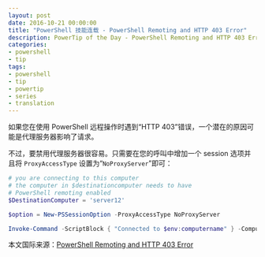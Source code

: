 ```yaml
---
layout: post
date: 2016-10-21 00:00:00
title: "PowerShell 技能连载 - PowerShell Remoting and HTTP 403 Error"
description: PowerTip of the Day - PowerShell Remoting and HTTP 403 Error
categories:
- powershell
- tip
tags:
- powershell
- tip
- powertip
- series
- translation
---
```

如果您在使用 PowerShell 远程操作时遇到“HTTP 403”错误，一个潜在的原因可能是代理服务器影响了请求。

不过，要禁用代理服务器很容易。只需要在您的呼叫中增加一个 session 选项并且将 `ProxyAccessType` 设置为“`NoProxyServer`”即可：

```powershell
# you are connecting to this computer
# the computer in $destinationcomputer needs to have 
# PowerShell remoting enabled
$DestinationComputer = 'server12'

$option = New-PSSessionOption -ProxyAccessType NoProxyServer

Invoke-Command -ScriptBlock { "Connected to $env:computername" } -ComputerName $DestinationComputer -SessionOption $option
```

<!--more-->
本文国际来源：[PowerShell Remoting and HTTP 403 Error](http://community.idera.com/powershell/powertips/b/tips/posts/powershell-remoting-and-http-403-error)
